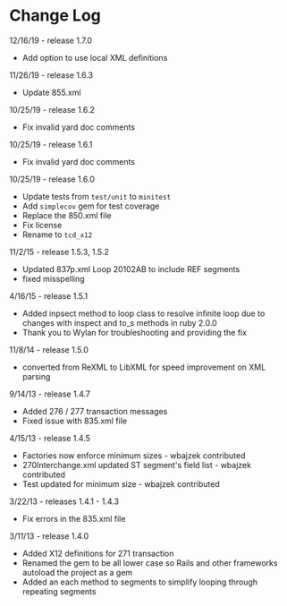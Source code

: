 # Change Log

12/16/19 - release 1.7.0
* Add option to use local XML definitions

11/26/19 - release 1.6.3
* Update 855.xml

10/25/19 - release 1.6.2
* Fix invalid yard doc comments

10/25/19 - release 1.6.1
* Fix invalid yard doc comments

10/25/19 - release 1.6.0
* Update tests from `test/unit` to `minitest`
* Add `simplecov` gem for test coverage
* Replace the 850.xml file
* Fix license
* Rename to `tcd_x12`

11/2/15 - release 1.5.3, 1.5.2
* Updated 837p.xml Loop 20102AB to include REF segments
* fixed misspelling

4/16/15 - release 1.5.1
* Added inpsect method to loop class to resolve infinite loop due to changes with inspect and to_s methods in ruby 2.0.0
* Thank you to Wylan for troubleshooting and providing the fix

11/8/14 - release 1.5.0
* converted from ReXML to LibXML for speed improvement on XML parsing

9/14/13 - release 1.4.7
* Added 276 / 277 transaction messages
* Fixed issue with 835.xml file

4/15/13 - release 1.4.5
* Factories now enforce minimum sizes - wbajzek contributed
* 270Interchange.xml updated ST segment's field list - wbajzek contributed
* Test updated for minimum size - wbajzek contributed

3/22/13 - releases 1.4.1 - 1.4.3
* Fix errors in the 835.xml file

3/11/13 - release 1.4.0
* Added X12 definitions for 271 transaction
* Renamed the gem to be all lower case so Rails and other frameworks autoload the project as a gem
* Added an each method to segments to simplify looping through repeating segments